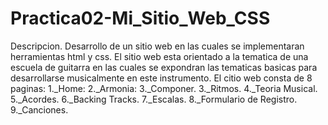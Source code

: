 # Practica02-Mi_Sitio_Web_CSS

Descripcion. Desarrollo de un sitio web en las cuales se implementaran herramientas html y css. El sitio web esta orientado a la tematica de una escuela de guitarra en las cuales se expondran las tematicas basicas para desarrollarse musicalmente en este instrumento.
El citio web consta de 8 paginas:
1._Home:
2._Armonia:
3._Componer.
3._Ritmos.
4._Teoria Musical.
5._Acordes.
6._Backing Tracks.
7._Escalas.
8._Formulario de Registro.
9._Canciones.

